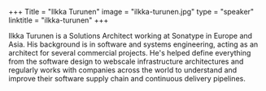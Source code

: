 +++
Title = "Ilkka Turunen"
image = "ilkka-turunen.jpg"
type = "speaker"
linktitle = "ilkka-turunen"
+++

Ilkka Turunen is a Solutions Architect working at Sonatype in Europe and Asia. His background is in software and systems engineering, acting as an architect for several commercial projects. He's helped define everything from the software design to webscale infrastructure architectures and regularly works with companies across the world to understand and improve their software supply chain and continuous delivery pipelines.
